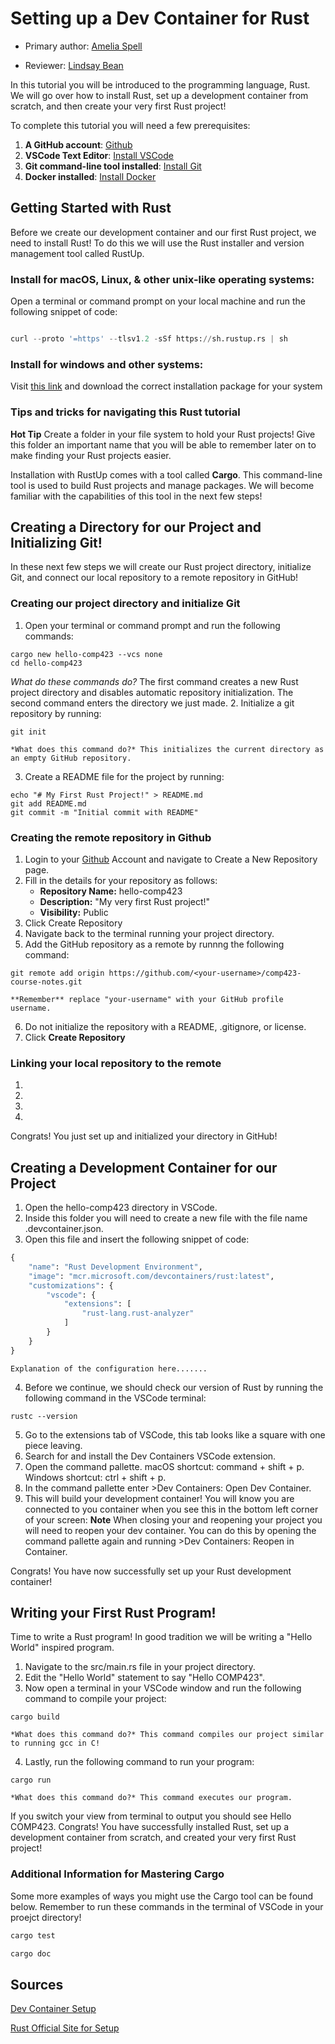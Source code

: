 # **Setting up a Dev Container for Rust**

* Primary author: [Amelia Spell](https://github.com/amspell04)

* Reviewer: [Lindsay Bean](https://github.com/lcbean)


In this tutorial you will be introduced to the programming language, Rust. We will go over how to install Rust, set up a development container from scratch, and then create your very first Rust project!

To complete this tutorial you will need a few prerequisites:

1. **A GitHub account**: [Github](https://github.com)
2. **VSCode Text Editor**: [Install VSCode](https://code.visualstudio.com/download)
3. **Git command-line tool installed**: [Install Git](https://git-scm.com/book/en/v2/Getting-Started-Installing-Git)
4. **Docker installed**: [Install Docker](https://www.docker.com/products/docker-desktop/)

## **Getting Started with Rust**

Before we create our development container and our first Rust project, we need to install Rust! 
To do this we will use the Rust installer and version management tool called RustUp. 

### Install for macOS, Linux, & other unix-like operating systems:

Open a terminal or command prompt on your local machine and run the following snippet of code:

``` py title="Run the RustUp installer"

curl --proto '=https' --tlsv1.2 -sSf https://sh.rustup.rs | sh
```

### Install for windows and other systems:

Visit [this link](https://forge.rust-lang.org/infra/other-installation-methods.html) and download the correct installation package for your system 

### Tips and tricks for navigating this Rust tutorial

**Hot Tip** Create a folder in your file system to hold your Rust projects! Give this folder an important name that you will be able to remember later on to make finding your Rust projects easier. 

Installation with RustUp comes with a tool called **Cargo**. This command-line tool is used to build Rust projects and manage packages. We will become familiar with the capabilities of this tool in the next few steps!


## **Creating a Directory for our Project and Initializing Git!**

In these next few steps we will create our Rust project directory, initialize Git, and connect our local repository to a remote repository in GitHub!

### Creating our project directory and initialize Git 
1. Open your terminal or command prompt and run the following commands:
``` 
cargo new hello-comp423 --vcs none
cd hello-comp423
```
*What do these commands do?* The first command creates a new Rust project directory and disables automatic repository initialization. The second command enters the directory we just made.
2. Initialize a git repository by running: 
``` 
git init
```
    *What does this command do?* This initializes the current directory as an empty GitHub repository.
3. Create a README file for the project by running: 
``` 
echo "# My First Rust Project!" > README.md
git add README.md
git commit -m "Initial commit with README"
```

### Creating the remote repository in Github 

1. Login to your [Github](https://github.com) Account and navigate to Create a New Repository page.
2. Fill in the details for your repository as follows: 
    * **Repository Name:** hello-comp423
    * **Description:** "My very first Rust project!"
    * **Visibility:** Public
3. Click Create Repository 
4. Navigate back to the terminal running your project directory.
5. Add the GitHub repository as a remote by runnng the following command: 
``` 
git remote add origin https://github.com/<your-username>/comp423-course-notes.git
```
    **Remember** replace "your-username" with your GitHub profile username.
6. Do not initialize the repository with a README, .gitignore, or license.
7. Click **Create Repository**

### Linking your local repository to the remote

1. 
2. 
3. 
4. 
 


Congrats! You just set up and initialized your directory in GitHub!


## **Creating a Development Container for our Project**
1. Open the hello-comp423 directory in VSCode.
2. Inside this folder you will need to create a new file with the file name .devcontainer.json.
3. Open this file and insert the following snippet of code: 
``` py title="Insert into .devcontainer.json"
{
    "name": "Rust Development Environment",
    "image": "mcr.microsoft.com/devcontainers/rust:latest",
    "customizations": {
        "vscode": {
            "extensions": [
                "rust-lang.rust-analyzer"
            ]
        }
    }
}
```
    Explanation of the configuration here.......

4. Before we continue, we should check our version of Rust by running the following command in the VSCode terminal: 
```
rustc --version
```

5. Go to the extensions tab of VSCode, this tab looks like a square with one piece leaving.
6. Search for and install the Dev Containers VSCode extension.
7. Open the command pallette. macOS shortcut: command + shift + p. Windows shortcut: ctrl + shift + p.
8. In the command pallette enter >Dev Containers: Open Dev Container.
9. This will build your development container! You will know you are connected to you container when you see this in the bottom left corner of your screen:
    **Note** When closing your and reopening your project you will need to reopen your dev container. You can do this by opening the command pallette again and running >Dev Containers: Reopen in Container.

Congrats! You have now successfully set up your Rust development container!



## **Writing your First Rust Program!**

Time to write a Rust program! In good tradition we will be writing a "Hello World" inspired program. 

1. Navigate to the src/main.rs file in your project directory. 
2. Edit the "Hello World" statement to say "Hello COMP423".
3. Now open a terminal in your VSCode window and run the following command to compile your project:
```
cargo build
```
    *What does this command do?* This command compiles our project similar to running gcc in C! 
4. Lastly, run the following command to run your program:
```
cargo run
```
    *What does this command do?* This command executes our program.

If you switch your view from terminal to output you should see Hello COMP423. Congrats! You have successfully installed Rust, set up a development container from scratch, and created your very first Rust project!


### Additional Information for Mastering Cargo

Some more examples of ways you might use the Cargo tool can be found below. Remember to run these commands in the terminal of VSCode in your proejct directory!

``` py title="Test your Rust project"
cargo test
```

``` py title="Build documentation for your Rust project"
cargo doc
```


## Sources 

 [Dev Container Setup](https://www.luisquintanilla.me/posts/setting-up-rust-dev-env-devcontainers-vscode/)

 [Rust Official Site for Setup](https://www.rust-lang.org/learn/get-started)



